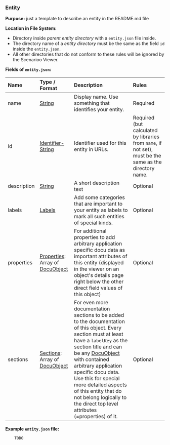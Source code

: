 ### <a name="Entity">Entity</a>

**Purpose:** just a template to describe an entity in the README.md file

**Location in File System:**
* Directory inside *parent entity directory* with a `entity.json` file inside.
* The directory name of a *entity directory* must be the same as the field `id` inside the `entity.json`.
* All other directories that do not conform to these rules will be ignored by the Scenarioo Viewer.

**Fields of `entity.json`:**

Name | Type / Format | Description  | Rules
:---|:---|:---|:---
name        | [String](#String)  | Display name. Use something that identifies your entity. | Required
id          | [Identifier-String](#identifier_string) | Identifier used for this entity in URLs. | Required (but calculated by libraries from `name`, if not set), must be the same as the directory name.
description | [String](#String)  | A short description text | Optional
labels      | [Labels](#Labels)   | Add some categories that are important to your entity as labels to mark all such entities of special kinds. | Optional
properties  | [Properties](#Properties): Array of [DocuObject](#DocuObject) | For additional properties to add arbitrary application specific docu data as important attributes of this entity (displayed in the viewer on an object's details page right below the other direct field values of this object) | Optional
sections | [Sections](#Sections): Array of [DocuObject](#DocuObject) | For even more documentation sections to be added to the documentation of this object. Every section must at least have a `labelKey` as the section title and can be any [DocuObject](#DocuObject) with contained arbitrary application specific docu data. Use this for special more detailed aspects of this entity that do not belong logically to the direct top level attributes (=properties) of it. | Optional

**Example `entity.json` file:**

```
    TODO
```
